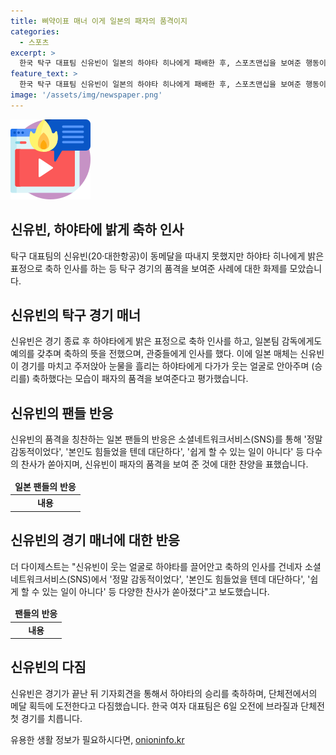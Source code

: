 ```yaml
---
title: 삐약이표 매너 이게 일본의 패자의 품격이지
categories:
  - 스포츠
excerpt: >
  한국 탁구 대표팀 신유빈이 일본의 하야타 히나에게 패배한 후, 스포츠맨십을 보여준 행동이 화제다. 경기가 끝나자마자 밝은 표정으로 축하 인사를 건네고, 하야타의 승리를 인정하며 팬들에게 꾸벅 인사를 하는 등 이목을 끌었다. 이에 일본 팬들과 더 다이제스트 등 매체는 신유빈의 품격을 칭찬하며 감동적이라고 평가했고, 하야타를 축하하는 모습은 팬들과 기자들의 찬사를 받았다. 또한 신유빈은 단체전에서의 메달 획득을 희망하며 응원에 보답하겠다고 다짐했다.
feature_text: >
  한국 탁구 대표팀 신유빈이 일본의 하야타 히나에게 패배한 후, 스포츠맨십을 보여준 행동이 화제다. 경기가 끝나자마자 밝은 표정으로 축하 인사를 건네고, 하야타의 승리를 인정하며 팬들에게 꾸벅 인사를 하는 등 이목을 끌었다. 이에 일본 팬들과 더 다이제스트 등 매체는 신유빈의 품격을 칭찬하며 감동적이라고 평가했고, 하야타를 축하하는 모습은 팬들과 기자들의 찬사를 받았다. 또한 신유빈은 단체전에서의 메달 획득을 희망하며 응원에 보답하겠다고 다짐했다.
image: '/assets/img/newspaper.png'
---
```


<p><img src="/assets/img/news.png" alt="rentncar 속보" /></p>

<h2 data-ke-size="size26">신유빈, 하야타에 밝게 축하 인사</h2>

<p data-ke-size="size16">탁구 대표팀의 신유빈(20·대한항공)이 동메달을 따내지 못했지만 하야타 히나에게 밝은 표정으로 축하 인사를 하는 등 탁구 경기의 품격을 보여준 사례에 대한 화제를 모았습니다.</p>

<h2 data-ke-size="size26">신유빈의 탁구 경기 매너</h2>

<p data-ke-size="size16">신유빈은 경기 종료 후 하야타에게 밝은 표정으로 축하 인사를 하고, 일본팀 감독에게도 예의를 갖추며 축하의 뜻을 전했으며, 관중들에게 인사를 했다. 이에 일본 매체는 신유빈이 경기를 마치고 주저앉아 눈물을 흘리는 하야타에게 다가가 웃는 얼굴로 안아주며 (승리를) 축하했다는 모습이 패자의 품격을 보여준다고 평가했습니다.</p>

<h2 data-ke-size="size26">신유빈의 팬들 반응</h2>

<p data-ke-size="size16">신유빈의 품격을 칭찬하는 일본 팬들의 반응은 소셜네트워크서비스(SNS)를 통해 '정말 감동적이었다', '본인도 힘들었을 텐데 대단하다', '쉽게 할 수 있는 일이 아니다' 등 다수의 찬사가 쏟아지며, 신유빈이 패자의 품격을 보여 준 것에 대한 찬양을 표했습니다.</p>

<p data-ke-size="size16"></p>

<table>
    <thead>
        <tr>
            <td style="text-align: center; height: 17px;"><b>일본 팬들의 반응</b></td>
        </tr>
    </thead>
    <tbody>
        <tr>
            <td style="text-align: center; height: 17px;"><b>내용</b></td>
        </tr>
    </tbody>
</table>

<p data-ke-size="size16"></p>

<h2 data-ke-size="size26">신유빈의 경기 매너에 대한 반응</h2>

<p data-ke-size="size16">더 다이제스트는 "신유빈이 웃는 얼굴로 하야타를 끌어안고 축하의 인사를 건네자 소셜네트워크서비스(SNS)에서 '정말 감동적이었다', '본인도 힘들었을 텐데 대단하다', '쉽게 할 수 있는 일이 아니다' 등 다양한 찬사가 쏟아졌다"고 보도했습니다.</p>

<p data-ke-size="size16"></p>

<table>
    <thead>
        <tr>
            <td style="text-align: center; height: 17px;"><b>팬들의 반응</b></td>
        </tr>
    </thead>
    <tbody>
        <tr>
            <td style="text-align: center; height: 17px;"><b>내용</b></td>
        </tr>
    </tbody>
</table>

<p data-ke-size="size16"></p>

<h2 data-ke-size="size26">신유빈의 다짐</h2>

<p data-ke-size="size16">신유빈은 경기가 끝난 뒤 기자회견을 통해서 하야타의 승리를 축하하며, 단체전에서의 메달 획득에 도전한다고 다짐했습니다. 한국 여자 대표팀은 6일 오전에 브라질과 단체전 첫 경기를 치릅니다.</p>
유용한 생활 정보가 필요하시다면, <a href="https://onioninfo.kr" rel="dofollow">onioninfo.kr</a>


